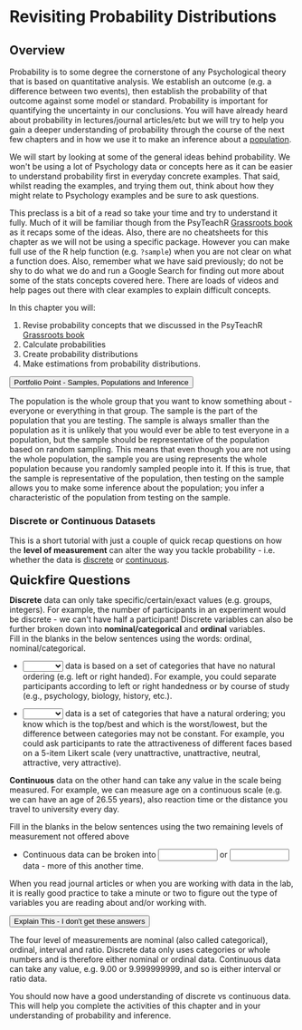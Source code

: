 
# Revisiting Probability Distributions

## Overview

Probability is to some degree the cornerstone of any Psychological theory that is based on quantitative analysis. We establish an outcome (e.g. a difference between two events), then establish the probability of that outcome against some model or standard. Probability is important for quantifying the uncertainty in our conclusions. You will have already heard about probability in lectures/journal articles/etc but we will try to help you gain a deeper understanding of probability through the course of the next few chapters and in how we use it to make an inference about a <a class='glossary' target='_blank' title='All members of a group that we wish to generalise our findings to. E.g. all students taking Psychology at the University of Glasgow. We draw our testing sample from the population.' href='https://psyteachr.github.io/glossary/p#population'>population</a>. 

We will start by looking at some of the general ideas behind probability. We won't be using a lot of Psychology data or concepts here as it can be easier to understand probability first in everyday concrete examples. That said, whilst reading the examples, and trying them out, think about how they might relate to Psychology examples and be sure to ask questions. 

This preclass is a bit of a read so take your time and try to understand it fully. Much of it will be familiar though from the PsyTeachR <a href="https://psyteachr.github.io/" target = "_blank">Grassroots book</a> as it recaps some of the ideas. Also, there are no cheatsheets for this chapter as we will not be using a specific package. However you can make full use of the R help function (e.g. `?sample`) when you are not clear on what a function does. Also, remember what we have said previously; do not be shy to do what we do and run a Google Search for finding out more about some of the stats concepts covered here. There are loads of videos and help pages out there with clear examples to explain difficult concepts. 

In this chapter you will:

1. Revise probability concepts that we discussed in the PsyTeachR <a href="https://psyteachr.github.io/" target = "_blank">Grassroots book</a>
2. Calculate probabilities 
3. Create probability distributions
4. Make estimations from probability distributions.


<div class='solution'><button>Portfolio Point - Samples, Populations and Inference</button>

<div class="info">
<p>The population is the whole group that you want to know something about - everyone or everything in that group. The sample is the part of the population that you are testing. The sample is always smaller than the population as it is unlikely that you would ever be able to test everyone in a population, but the sample should be representative of the population based on random sampling. This means that even though you are not using the whole population, the sample you are using represents the whole population because you randomly sampled people into it. If this is true, that the sample is representative of the population, then testing on the sample allows you to make some inference about the population; you infer a characteristic of the population from testing on the sample.</p>
</div>

</div>


### Discrete or Continuous Datasets

This is a short tutorial with just a couple of quick recap questions on how the **level of measurement** can alter the way you tackle probability - i.e. whether the data is <a class='glossary' target='_blank' title='NA' href='https://psyteachr.github.io/glossary/d#discrete'>discrete</a> or <a class='glossary' target='_blank' title='NA' href='https://psyteachr.github.io/glossary/c#continuous'>continuous</a>.

<span style="font-size: 22px; font-weight: bold; color: var(--green);">Quickfire Questions</span>

**Discrete** data can only take specific/certain/exact values (e.g. groups, integers). For example, the number of  participants in an experiment would be discrete - we can't have half a participant! Discrete variables can also be further broken down into **nominal/categorical** and **ordinal** variables. 
<br>
Fill in the blanks in the below sentences using the words: ordinal, nominal/categorical.

* <select class='solveme' data-answer='["Nominal"]'> <option></option> <option>Nominal</option> <option>Ordinal</option></select> data is based on a set of categories that have no natural ordering (e.g. left or right handed). For example, you could separate participants according to left or right handedness or by course of study (e.g., psychology, biology, history, etc.).

* <select class='solveme' data-answer='["Ordinal"]'> <option></option> <option>Nominal</option> <option>Ordinal</option></select> data is a set of categories that have a natural ordering; you know which is the top/best and which is the worst/lowest, but the difference between categories may not be constant. For example, you could ask participants to rate the attractiveness of different faces based on a 5-item Likert scale (very unattractive, unattractive, neutral, attractive, very attractive).

**Continuous** data on the other hand can take any value in the scale being measured. For example, we can measure age on a continuous scale (e.g. we can have an age of 26.55 years), also reaction time or the distance you travel to university every day. 

Fill in the blanks in the below sentences using the two remaining levels of measurement not offered above

* Continuous data can be broken into <input class='solveme nospaces ignorecase' size='10' data-answer='["interval","ratio"]'/> or <input class='solveme nospaces ignorecase' size='10' data-answer='["interval","ratio"]'/> data - more of this another time.

When you read journal articles or when you are working with data in the lab, it is really good practice to take a minute or two to figure out the type of variables you are reading about and/or working with. 


<div class='solution'><button>Explain This - I don't get these answers</button>

<div class="info">
<p>The four level of measurements are nominal (also called categorical), ordinal, interval and ratio. Discrete data only uses categories or whole numbers and is therefore either nominal or ordinal data. Continuous data can take any value, e.g. 9.00 or 9.999999999, and so is either interval or ratio data.</p>
</div>

</div>


You should now have a good understanding of discrete vs continuous data. This will help you complete the activities of this chapter and in your understanding of probability and inference. 
